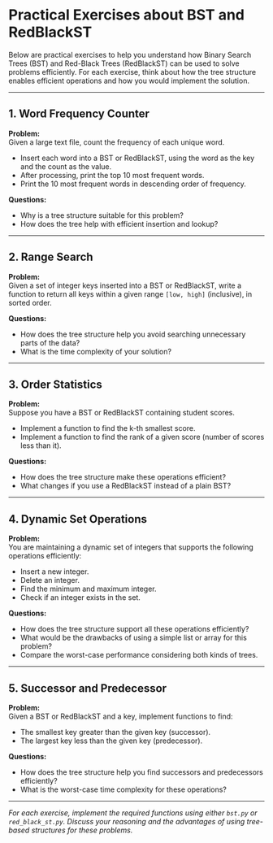 # Practical Exercises about BST and RedBlackST

Below are practical exercises to help you understand how Binary Search Trees (BST) and Red-Black Trees (RedBlackST) can be used to solve problems efficiently. For each exercise, think about how the tree structure enables efficient operations and how you would implement the solution.

---

## 1. Word Frequency Counter

**Problem:**  
Given a large text file, count the frequency of each unique word.  
- Insert each word into a BST or RedBlackST, using the word as the key and the count as the value.
- After processing, print the top 10 most frequent words.
- Print the 10 most frequent words in descending order of frequency.

**Questions:**  
- Why is a tree structure suitable for this problem?
- How does the tree help with efficient insertion and lookup?

---

## 2. Range Search

**Problem:**  
Given a set of integer keys inserted into a BST or RedBlackST, write a function to return all keys within a given range `[low, high]` (inclusive), in sorted order.

**Questions:**  
- How does the tree structure help you avoid searching unnecessary parts of the data?
- What is the time complexity of your solution?

---

## 3. Order Statistics

**Problem:**  
Suppose you have a BST or RedBlackST containing student scores.  
- Implement a function to find the k-th smallest score.
- Implement a function to find the rank of a given score (number of scores less than it).

**Questions:**  
- How does the tree structure make these operations efficient?
- What changes if you use a RedBlackST instead of a plain BST?

---

## 4. Dynamic Set Operations

**Problem:**  
You are maintaining a dynamic set of integers that supports the following operations efficiently:
- Insert a new integer.
- Delete an integer.
- Find the minimum and maximum integer.
- Check if an integer exists in the set.

**Questions:**  
- How does the tree structure support all these operations efficiently?
- What would be the drawbacks of using a simple list or array for this problem?
- Compare the worst-case performance considering both kinds of trees.

---

## 5. Successor and Predecessor

**Problem:**  
Given a BST or RedBlackST and a key, implement functions to find:
- The smallest key greater than the given key (successor).
- The largest key less than the given key (predecessor).

**Questions:**  
- How does the tree structure help you find successors and predecessors efficiently?
- What is the worst-case time complexity for these operations?

---


*For each exercise, implement the required functions using either `bst.py` or `red_black_st.py`. Discuss your reasoning and the advantages of using tree-based structures for these problems.*

